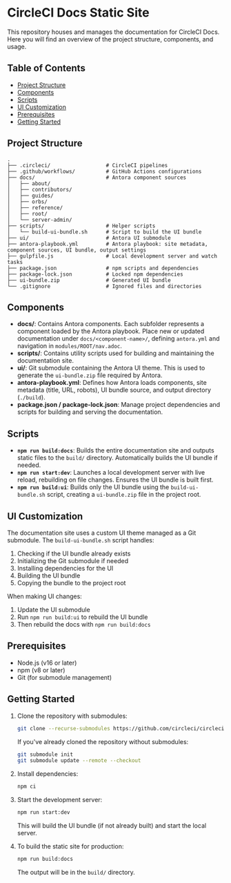 # CircleCI Docs Static Site

This repository houses and manages the documentation for CircleCI Docs. Here you will find an overview of the project structure, components, and usage.

## Table of Contents
- [Project Structure](#project-structure)
- [Components](#components)
- [Scripts](#scripts)
- [UI Customization](#ui-customization)
- [Prerequisites](#prerequisites)
- [Getting Started](#getting-started)

## Project Structure
```text
.
├── .circleci/                  # CircleCI pipelines
├── .github/workflows/          # GitHub Actions configurations
├── docs/                       # Antora component sources
│   ├── about/
│   ├── contributors/
│   ├── guides/
│   ├── orbs/
│   ├── reference/
│   ├── root/
│   └── server-admin/
├── scripts/                    # Helper scripts
│   └── build-ui-bundle.sh      # Script to build the UI bundle
├── ui/                         # Antora UI submodule
├── antora-playbook.yml         # Antora playbook: site metadata, component sources, UI bundle, output settings
├── gulpfile.js                 # Local development server and watch tasks
├── package.json                # npm scripts and dependencies
├── package-lock.json           # Locked npm dependencies
├── ui-bundle.zip               # Generated UI bundle
└── .gitignore                  # Ignored files and directories
```

## Components
- **docs/**: Contains Antora components. Each subfolder represents a component loaded by the Antora playbook. Place new or updated documentation under `docs/<component-name>/`, defining `antora.yml` and navigation in `modules/ROOT/nav.adoc`.
- **scripts/**: Contains utility scripts used for building and maintaining the documentation site.
- **ui/**: Git submodule containing the Antora UI theme. This is used to generate the `ui-bundle.zip` file required by Antora.
- **antora-playbook.yml**: Defines how Antora loads components, site metadata (title, URL, robots), UI bundle source, and output directory (`./build`).
- **package.json / package-lock.json**: Manage project dependencies and scripts for building and serving the documentation.

## Scripts
- **`npm run build:docs`**: Builds the entire documentation site and outputs static files to the `build/` directory. Automatically builds the UI bundle if needed.
- **`npm run start:dev`**: Launches a local development server with live reload, rebuilding on file changes. Ensures the UI bundle is built first.
- **`npm run build:ui`**: Builds only the UI bundle using the `build-ui-bundle.sh` script, creating a `ui-bundle.zip` file in the project root.

## UI Customization
The documentation site uses a custom UI theme managed as a Git submodule. The `build-ui-bundle.sh` script handles:

1. Checking if the UI bundle already exists
2. Initializing the Git submodule if needed
3. Installing dependencies for the UI
4. Building the UI bundle
5. Copying the bundle to the project root

When making UI changes:
1. Update the UI submodule
2. Run `npm run build:ui` to rebuild the UI bundle
3. Then rebuild the docs with `npm run build:docs`

## Prerequisites
- Node.js (v16 or later)
- npm (v8 or later)
- Git (for submodule management)

## Getting Started
1. Clone the repository with submodules:
   ```bash
   git clone --recurse-submodules https://github.com/circleci/circleci-docs-static.git
   ```
   
   If you've already cloned the repository without submodules:
   ```bash
   git submodule init
   git submodule update --remote --checkout
   ```

2. Install dependencies:
   ```bash
   npm ci
   ```

3. Start the development server:
   ```bash
   npm run start:dev
   ```
   This will build the UI bundle (if not already built) and start the local server.

4. To build the static site for production:
   ```bash
   npm run build:docs
   ```
   The output will be in the `build/` directory.